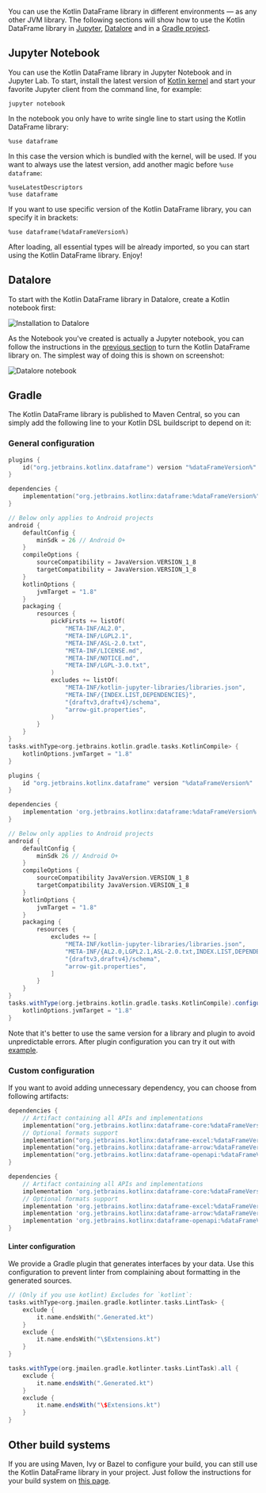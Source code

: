 [//]: # (title: Installation)

You can use the Kotlin DataFrame library in different environments — as any other JVM library.
The following sections will show how to use the Kotlin DataFrame library in [Jupyter](#jupyter-notebook), [Datalore](#datalore) and in a [Gradle project](#gradle).

## Jupyter Notebook

You can use the Kotlin DataFrame library in Jupyter Notebook and in Jupyter Lab.
To start, install the latest version of [Kotlin kernel](https://github.com/Kotlin/kotlin-jupyter#installation) and start your favorite Jupyter client from
the command line, for example:

```shell
jupyter notebook
```

In the notebook you only have to write single line to start using the Kotlin DataFrame library:

```text
%use dataframe
```

In this case the version which is bundled with the kernel, will be used.
If you want to always use the latest version, add another magic before `%use dataframe`:

```text
%useLatestDescriptors
%use dataframe
```

If you want to use specific version of the Kotlin DataFrame library, you can specify it in brackets:

```text
%use dataframe(%dataFrameVersion%)
```

After loading, all essential types will be already imported, so you can start using the Kotlin DataFrame library. Enjoy!

## Datalore

To start with the Kotlin DataFrame library in Datalore, create a Kotlin notebook first:

![Installation to Datalore](datalore-1.png)

As the Notebook you've created is actually a Jupyter notebook, you can follow the instructions 
in the [previous section](#jupyter-notebook) to turn the Kotlin DataFrame library on. 
The simplest way of doing this is shown on screenshot:

![Datalore notebook](datalore-2.png)

## Gradle

The Kotlin DataFrame library is published to Maven Central, so you can simply add the following line to your Kotlin DSL
buildscript to depend on it:

### General configuration

<tabs>
<tab title="Kotlin DSL">

```kotlin
plugins {
    id("org.jetbrains.kotlinx.dataframe") version "%dataFrameVersion%"
}

dependencies {
    implementation("org.jetbrains.kotlinx:dataframe:%dataFrameVersion%")
}

// Below only applies to Android projects
android {
    defaultConfig {
        minSdk = 26 // Android O+
    }
    compileOptions {
        sourceCompatibility = JavaVersion.VERSION_1_8
        targetCompatibility = JavaVersion.VERSION_1_8
    }
    kotlinOptions {
        jvmTarget = "1.8"
    }
    packaging {
        resources {
            pickFirsts += listOf(
                "META-INF/AL2.0",
                "META-INF/LGPL2.1",
                "META-INF/ASL-2.0.txt",
                "META-INF/LICENSE.md",
                "META-INF/NOTICE.md",
                "META-INF/LGPL-3.0.txt",
            )
            excludes += listOf(
                "META-INF/kotlin-jupyter-libraries/libraries.json",
                "META-INF/{INDEX.LIST,DEPENDENCIES}",
                "{draftv3,draftv4}/schema",
                "arrow-git.properties",
            )
        }
    }
}
tasks.withType<org.jetbrains.kotlin.gradle.tasks.KotlinCompile> { 
    kotlinOptions.jvmTarget = "1.8" 
}
```

</tab>

<tab title="Groovy DSL">

```groovy
plugins {
    id "org.jetbrains.kotlinx.dataframe" version "%dataFrameVersion%"
}

dependencies {
    implementation 'org.jetbrains.kotlinx:dataframe:%dataFrameVersion%'
}

// Below only applies to Android projects
android {
    defaultConfig {
        minSdk 26 // Android O+
    }
    compileOptions {
        sourceCompatibility JavaVersion.VERSION_1_8
        targetCompatibility JavaVersion.VERSION_1_8
    }
    kotlinOptions {
        jvmTarget = "1.8"
    }
    packaging {
        resources {
            excludes += [
                "META-INF/kotlin-jupyter-libraries/libraries.json",
                "META-INF/{AL2.0,LGPL2.1,ASL-2.0.txt,INDEX.LIST,DEPENDENCIES,LICENSE.md,NOTICE.md,LGPL-3.0.txt}",
                "{draftv3,draftv4}/schema",
                "arrow-git.properties",
            ]
        }
    }
}
tasks.withType(org.jetbrains.kotlin.gradle.tasks.KotlinCompile).configureEach { 
    kotlinOptions.jvmTarget = "1.8"
}
```

</tab>

</tabs>

Note that it's better to use the same version for a library and plugin to avoid unpredictable errors.
After plugin configuration you can try it out with [example](gradle.md#annotation-processing).

### Custom configuration

If you want to avoid adding unnecessary dependency, you can choose from following artifacts:

<tabs>
<tab title="Kotlin DSL">

```kotlin
dependencies {
    // Artifact containing all APIs and implementations
    implementation("org.jetbrains.kotlinx:dataframe-core:%dataFrameVersion%")
    // Optional formats support
    implementation("org.jetbrains.kotlinx:dataframe-excel:%dataFrameVersion%")
    implementation("org.jetbrains.kotlinx:dataframe-arrow:%dataFrameVersion%")
    implementation("org.jetbrains.kotlinx:dataframe-openapi:%dataFrameVersion%")
}
```

</tab>

<tab title="Groovy DSL">

```groovy
dependencies {
    // Artifact containing all APIs and implementations
    implementation 'org.jetbrains.kotlinx:dataframe-core:%dataFrameVersion%'
    // Optional formats support 
    implementation 'org.jetbrains.kotlinx:dataframe-excel:%dataFrameVersion%'
    implementation 'org.jetbrains.kotlinx:dataframe-arrow:%dataFrameVersion%'
    implementation 'org.jetbrains.kotlinx:dataframe-openapi:%dataFrameVersion%'
}
```

</tab>

</tabs>

#### Linter configuration

We provide a Gradle plugin that generates interfaces by your data.
Use this configuration to prevent linter from complaining about formatting in the generated sources.

<tabs>
<tab title="Kotlin DSL">

```kotlin
// (Only if you use kotlint) Excludes for `kotlint`:
tasks.withType<org.jmailen.gradle.kotlinter.tasks.LintTask> {
    exclude {
        it.name.endsWith(".Generated.kt")
    }
    exclude {
        it.name.endsWith("\$Extensions.kt")
    }
}
```

</tab>

<tab title="Groovy DSL">

```groovy
tasks.withType(org.jmailen.gradle.kotlinter.tasks.LintTask).all {
    exclude {
        it.name.endsWith(".Generated.kt")
    }
    exclude {
        it.name.endsWith("\$Extensions.kt")
    }
}
```

</tab>

</tabs>

## Other build systems

If you are using Maven, Ivy or Bazel to configure your build, you can still use the Kotlin DataFrame library in your project.
Just follow the instructions for your build system on [this page](https://search.maven.org/artifact/org.jetbrains.kotlinx/dataframe/0.8.1/jar).
